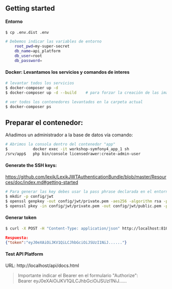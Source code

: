 ## Getting started
#### Entorno

``` bash
$ cp .env.dist .env

# Debemos indicar las variables de entorno
    root_pwd=my-super-secret
    db_name=api_platform
    db_user=root
    db_password=
```
    
#### Docker: Levantamos los servicios y comandos de interes

``` bash
# levantar todos los servicios
$ docker-composer up -d
$ docker-composer up -d --build    # para forzar la creación de las imágenes

# ver todos los contenedores levantados en la carpeta actual
$ docker-composer ps
```

Preparar el contenedor: 
--
Añadimos un administrador a la base de datos vía comando:
``` bash
# Abrimos la consola dentro del contenedor "app"
$           docker exec -it workshop-symfony4_app_1 sh
/srv/app$   php bin/console licensedrawer:create-admin-user
```

#### Generate the SSH keys:

https://github.com/lexik/LexikJWTAuthenticationBundle/blob/master/Resources/doc/index.md#getting-started
``` bash
# Para generar las key debes usar la pass phrase declarada en el entorno (.env): JWT_PASSPHRASE
$ mkdir -p config/jwt
$ openssl genpkey -out config/jwt/private.pem -aes256 -algorithm rsa -pkeyopt rsa_keygen_bits:4096
$ openssl pkey -in config/jwt/private.pem -out config/jwt/public.pem -pubout
```

#### Generar token

``` bash
$ curl -X POST -H "Content-Type: application/json" http://localhost:8100/api/login_check -d '{"username":"admin","password":"admin"}'
```
``` json
Respuesta:
{"token":"eyJ0eXAiOiJKV1QiLCJhbGciOiJSUzI1NiJ......"}
```

#### Test API Platform
URL: http://localhost/api/docs.html
>Importante indicar el Bearer en el formulario "Authorize": <br>
>Bearer eyJ0eXAiOiJKV1QiLCJhbGciOiJSUzI1NiJ......





